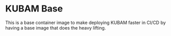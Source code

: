 # KUBAM Base

This is a base container image to make deploying KUBAM faster in CI/CD by having a base image that does the heavy lifting. 
